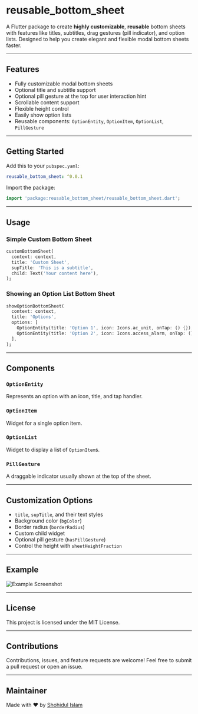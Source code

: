 # reusable_bottom_sheet

A Flutter package to create **highly customizable**, **reusable** bottom sheets with features like titles, subtitles, drag gestures (pill indicator), and option lists. Designed to help you create elegant and flexible modal bottom sheets faster.

---

## Features

- Fully customizable modal bottom sheets
- Optional title and subtitle support
- Optional pill gesture at the top for user interaction hint
- Scrollable content support
- Flexible height control
- Easily show option lists
- Reusable components: `OptionEntity`, `OptionItem`, `OptionList`, `PillGesture`

---

## Getting Started

Add this to your `pubspec.yaml`:

```yaml
reusable_bottom_sheet: ^0.0.1
```

Import the package:

```dart
import 'package:reusable_bottom_sheet/reusable_bottom_sheet.dart';
```

---

## Usage

### Simple Custom Bottom Sheet

```dart
customBottomSheet(
  context: context,
  title: 'Custom Sheet',
  supTitle: 'This is a subtitle',
  child: Text('Your content here'),
);
```

### Showing an Option List Bottom Sheet

```dart
showOptionBottomSheet(
  context: context,
  title: 'Options',
  options: [
    OptionEntity(title: 'Option 1', icon: Icons.ac_unit, onTap: () {}),
    OptionEntity(title: 'Option 2', icon: Icons.access_alarm, onTap: () {}),
  ],
);
```

---

## Components

### `OptionEntity`
Represents an option with an icon, title, and tap handler.

### `OptionItem`
Widget for a single option item.

### `OptionList`
Widget to display a list of `OptionItem`s.

### `PillGesture`
A draggable indicator usually shown at the top of the sheet.

---

## Customization Options

- `title`, `supTitle`, and their text styles
- Background color (`bgColor`)
- Border radius (`borderRadius`)
- Custom child widget
- Optional pill gesture (`hasPillGesture`)
- Control the height with `sheetHeightFraction`

---

## Example

![Example Screenshot](https://via.placeholder.com/600x300.png?text=Reusable+Bottom+Sheet+Example)

---

## License

This project is licensed under the MIT License.

---

## Contributions

Contributions, issues, and feature requests are welcome! Feel free to submit a pull request or open an issue.

---

## Maintainer

Made with ❤️ by [Shohidul Islam](https://github.com/GenieCoderSrc/reusable_bottom_sheet)

